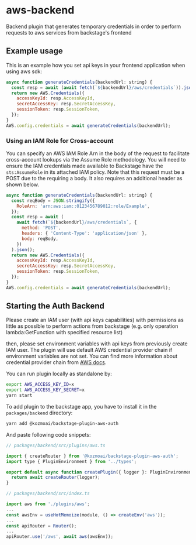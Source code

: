 # aws-backend

Backend plugin that generates temporary credentials in order to perform requests to aws services from backstage's frontend

## Example usage

This is an example how you set api keys in your frontend application when using aws sdk:

```js
async function generateCredentials(backendUrl: string) {
  const resp = await (await fetch(`${backendUrl}/aws/credentials`)).json();
  return new AWS.Credentials({
    accessKeyId: resp.AccessKeyId,
    secretAccessKey: resp.SecretAccessKey,
    sessionToken: resp.SessionToken,
  });
}
AWS.config.credentials = await generateCredentials(backendUrl);
```

### Using an IAM Role for Cross-account

You can specify an AWS IAM Role Arn in the body of the request to facilitate cross-account lookups via the Assume Role methodology. You will need to ensure the IAM credentials made available to Backstage have the `sts:AssumeRole` in its attached IAM policy. Note that this request must be a POST due to the requiring a body. It also requires an additional header as shown below.

```js
async function generateCredentials(backendUrl: string) {
  const reqBody = JSON.stringify({
    RoleArn: 'arn:aws:iam::0123456789012:role/Example',
  });
  const resp = await (
    await fetch(`${backendUrl}/aws/credentials`, {
      method: 'POST',
      headers: { 'Content-Type': 'application/json' },
      body: reqBody,
    })
  ).json();
  return new AWS.Credentials({
    accessKeyId: resp.AccessKeyId,
    secretAccessKey: resp.SecretAccessKey,
    sessionToken: resp.SessionToken,
  });
}
AWS.config.credentials = await generateCredentials(backendUrl);
```

## Starting the Auth Backend

Please create an IAM user (with api keys capabilities) with permissions as little as possible to perform actions from backstage (e.g. only operation lambda:GetFunction with specified resource list)

then, please set environment variables with api keys from previously create IAM user. The plugin will use default AWS credential provider chain if environment variables are not set. You can find more information about credential provider chain from [AWS docs](https://docs.aws.amazon.com/sdk-for-javascript/v2/developer-guide/setting-credentials-node.html).

You can run plugin locally as standalone by:

```bash
export AWS_ACCESS_KEY_ID=x
export AWS_ACCESS_KEY_SECRET=x
yarn start
```

To add plugin to the backstage app, you have to install it in the `packages/backend` directory:

```bash
yarn add @kozmoai/backstage-plugin-aws-auth
```

And paste following code snippets:

```js
// packages/backend/src/plugins/aws.ts

import { createRouter } from '@kozmoai/backstage-plugin-aws-auth';
import type { PluginEnvironment } from '../types';

export default async function createPlugin({ logger }: PluginEnvironment) {
  return await createRouter(logger);
}
```

```js
// packages/backend/src/index.ts

import aws from './plugins/aws';
...
const awsEnv = useHotMemoize(module, () => createEnv('aws'));
...
const apiRouter = Router();
...
apiRouter.use('/aws', await aws(awsEnv));
```
